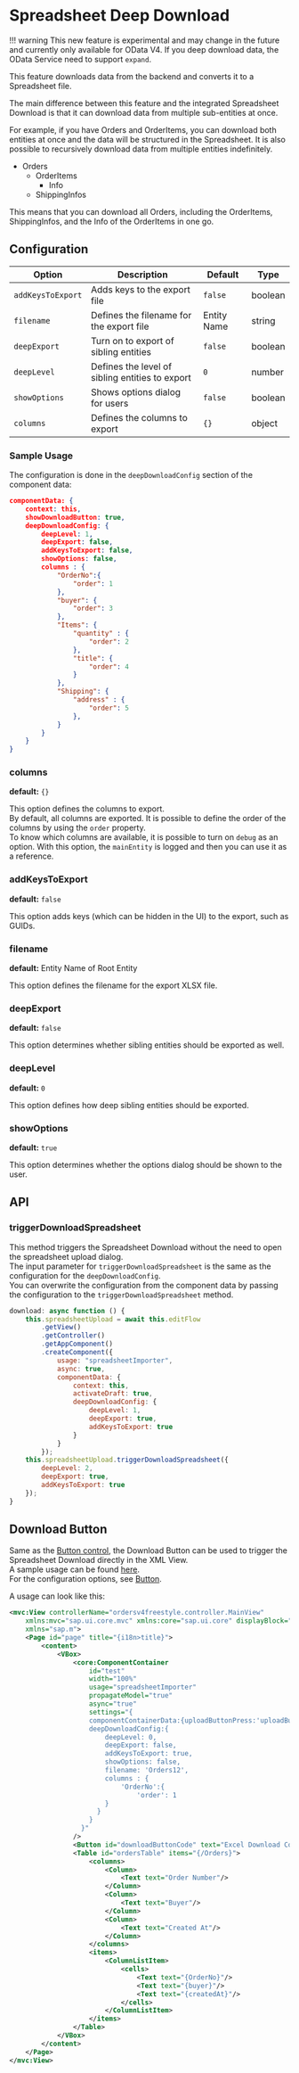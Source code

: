 # Spreadsheet Deep Download

!!! warning
    This new feature is experimental and may change in the future and currently only available for OData V4.
    If you deep download data, the OData Service need to support `expand`.

This feature downloads data from the backend and converts it to a Spreadsheet file.

The main difference between this feature and the integrated Spreadsheet Download is that it can download data from multiple sub-entities at once.

For example, if you have Orders and OrderItems, you can download both entities at once and the data will be structured in the Spreadsheet. It is also possible to recursively download data from multiple entities indefinitely.

- Orders
    - OrderItems
        - Info
    - ShippingInfos

This means that you can download all Orders, including the OrderItems, ShippingInfos, and the Info of the OrderItems in one go.

## Configuration

| Option | Description | Default | Type |
| ------ | ----------- | ------- | ---- |
| `addKeysToExport` | Adds keys to the export file | `false` | boolean |
| `filename` | Defines the filename for the export  file | Entity Name | string |
| `deepExport` | Turn on to export of sibling entities | `false` | boolean |
| `deepLevel` | Defines the level of sibling entities to export | `0` | number |
| `showOptions` | Shows options dialog for users | `false` | boolean |
| `columns` | Defines the columns to export | `{}` | object |

### Sample Usage

The configuration is done in the `deepDownloadConfig` section of the component data:

```json
componentData: {
    context: this,
    showDownloadButton: true,
    deepDownloadConfig: {
        deepLevel: 1,
        deepExport: false,
        addKeysToExport: false,
        showOptions: false,
        columns : {
            "OrderNo":{
                "order": 1
            },
            "buyer": {
                "order": 3
            },
            "Items": {
                "quantity" : {
                    "order": 2
                },
                "title": {
                    "order": 4
                }
            },
            "Shipping": {
                "address" : {
                    "order": 5
                },
            }
        }
    }
}
```

### columns

**default:** `{}`

This option defines the columns to export.  
By default, all columns are exported.
It is possible to define the order of the columns by using the `order` property.  
To know which columns are available, it is possible to turn on `debug` as an option.
With this option, the `mainEntity` is logged and then you can use it as a reference.

### addKeysToExport

**default:** `false`

This option adds keys (which can be hidden in the UI) to the export, such as GUIDs.

### filename

**default:** Entity Name of Root Entity

This option defines the filename for the export XLSX file.

### deepExport

**default:** `false`

This option determines whether sibling entities should be exported as well.

### deepLevel

**default:** `0`

This option defines how deep sibling entities should be exported.

### showOptions

**default:** `true`

This option determines whether the options dialog should be shown to the user.


## API

### triggerDownloadSpreadsheet

This method triggers the Spreadsheet Download without the need to open the spreadsheet upload dialog.  
The input parameter for `triggerDownloadSpreadsheet` is the same as the configuration for the `deepDownloadConfig`.  
You can overwrite the configuration from the component data by passing the configuration to the `triggerDownloadSpreadsheet` method.

```js
download: async function () {
    this.spreadsheetUpload = await this.editFlow
        .getView()
        .getController()
        .getAppComponent()
        .createComponent({
            usage: "spreadsheetImporter",
            async: true,
            componentData: {
                context: this,
                activateDraft: true,
                deepDownloadConfig: {
                    deepLevel: 1,
                    deepExport: true,
                    addKeysToExport: true
                }
            }
        });
    this.spreadsheetUpload.triggerDownloadSpreadsheet({
        deepLevel: 2,
        deepExport: true,
        addKeysToExport: true
    });
}
```

## Download Button

Same as the [Button control](./Button.md), the Download Button can be used to trigger the Spreadsheet Download directly in the XML View.  
A sample usage can be found [here](https://github.com/spreadsheetimporter/ui5-cc-spreadsheetimporter/tree/main/examples/packages/ordersv4freestyle).  
For the configuration options, see [Button](./Configuration.md#componentcontainerdata).

A usage can look like this:

```xml
<mvc:View controllerName="ordersv4freestyle.controller.MainView"
    xmlns:mvc="sap.ui.core.mvc" xmlns:core="sap.ui.core" displayBlock="true"
    xmlns="sap.m">
    <Page id="page" title="{i18n>title}">
        <content>
            <VBox>
                <core:ComponentContainer
                    id="test"
                    width="100%"
                    usage="spreadsheetImporter"
                    propagateModel="true"
                    async="true"
                    settings="{
                    componentContainerData:{uploadButtonPress:'uploadButtonPress',buttonText:'Excel Download',buttonId:'downloadButton',downloadButton:true},
                    deepDownloadConfig:{
                        deepLevel: 0,
                        deepExport: false,
                        addKeysToExport: true,
                        showOptions: false,
                        filename: 'Orders12',
                        columns : {
                            'OrderNo':{
                                'order': 1
                        }
                      }
                    }
                  }"
                />
                <Button id="downloadButtonCode" text="Excel Download Code" press="onDownload"/>
                <Table id="ordersTable" items="{/Orders}">
                    <columns>
                        <Column>
                            <Text text="Order Number"/>
                        </Column>
                        <Column>
                            <Text text="Buyer"/>
                        </Column>
                        <Column>
                            <Text text="Created At"/>
                        </Column>
                    </columns>
                    <items>
                        <ColumnListItem>
                            <cells>
                                <Text text="{OrderNo}"/>
                                <Text text="{buyer}"/>
                                <Text text="{createdAt}"/>
                            </cells>
                        </ColumnListItem>
                    </items>
                </Table>
            </VBox>
        </content>
    </Page>
</mvc:View>

```

